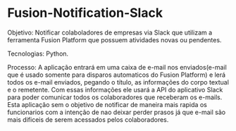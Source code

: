 # Fusion-Notification-Slack

Objetivo: Notificar colaboladores de empresas via Slack que utilizam a ferramenta Fusion Platform que possuem atividades novas ou pendentes.

Tecnologias: Python.

Processo: A aplicação entrará em uma caixa de e-mail nos enviados(e-mail que é usado somente para disparos automaticos do Fusion Platform) e lerá todos os e-mail enviados,
pegando o título, as informações do corpo textual e o remetente. Com essas informações ele usará a API do aplicativo Slack para poder comunicar todos os colaboradores que
receberam os e-mails. Esta aplicação sem o objetivo de notificar de maneira mais rapida os funcionarios com a intenção de nao deixar perder prasos já que e-mail são
mais dificeis de serem acessados pelos colaboradores.

